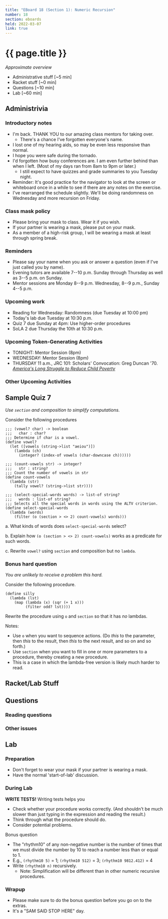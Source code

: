 ```yaml
---
title: "EBoard 18 (Section 1): Numeric Recursion"
number: 18
section: eboards
held: 2022-03-07
link: true
---
```

# {{ page.title }}

_Approximate overview_

* Administrative stuff [~5 min]
* Racket stuff [~0 min]
* Questions [~10 min]
* Lab [~60 min]

Administrivia
-------------

### Introductory notes

* I'm back.  THANK YOU to our amazing class mentors for taking over.
    * There's a chance I've forgotten everyone's name.
* I lost one of my hearing aids, so may be even less responsive than normal.
* I hope you were safe during the tornado.
* I'd forgotten how busy conferences are.  I am even further behind than
  when I left.  (Most of my days ran from 8am to 9pm or later.)
    * I still expect to have quizzes and grade summaries to you Tuesday 
      night.
* Reminder: It's good practice for the navigator to look at the screen 
  or whiteboard once in a while to see if there are any notes on
  the exercise.
* I've rearranged the schedule slightly.  We'll be doing randomness on
  Wednesday and more recursion on Friday.

### Class mask policy

* Please bring your mask to class.  Wear it if you wish.
* If your partner is wearing a mask, please put on your mask.
* As a member of a high-risk group, I will be wearing a mask at least 
  through spring break.

### Reminders

* Please say your name when you ask or answer a question (even if I've
  just called you by name).
* Evening tutors are available 7--10 p.m. Sunday through Thursday as
  well as 3--5 p.m. on Sunday.
* Mentor sessions are Monday 8--9 p.m.  Wednesday, 8--9 p.m., Sunday 4--5 p.m.

### Upcoming work

* Reading for Wednesday: Randomness (due Tuesday at 10:00 pm)
* Today's lab due Tuesday at 10:30 p.m.
* Quiz 7 due Sunday at 4pm: Use higher-order procedures
* SoLA 2 due Thursday the 10th at 10:30 p.m.

### Upcoming Token-Generating Activities

* TONIGHT: Mentor Session (8pm)
* WEDNESDAY: Mentor Session (8pm)
* THURSDAY 11 a.m., JRC 101: Scholars' Convocation: Greg Duncan '70.
  [_America's Long Struggle to Reduce Child Poverty_](https://grinnellcollege.webex.com/grinnellcollege/onstage/g.php?MTID=e6593d17f299f27465981e67fd39a6580)

### Other Upcoming Activities

Sample Quiz 7
-------------

_Use `section` and composition to simplify computations._

Consider the following procedures

```drracket
;;; (vowel? char) -> boolean
;;;   char : char?
;;; Determine if char is a vowel.
(define vowel?
  (let ([vowels (string->list "aeiou")])
    (lambda (ch)
      (integer? (index-of vowels (char-downcase ch))))))

;;; (count-vowels str) -> integer?
;;;   str : string?
;;; Count the number of vowels in str
(define count-vowels
  (lambda (str)
    (tally vowel? (string->list str))))

;;; (select-special-words words) -> list-of string?
;;;   words : list-of string?
;;; Selects all the special words in words using the ALTV criterion.
(define select-special-words
  (lambda (words)
    (filter (o (section > <> 2) count-vowels) words)))
```

a. What kinds of words does `select-special-words` select?

b. Explain how `(o (section > <> 2) count-vowels)` works as a
predicate for such words.

c. Rewrite `vowel?` using `section` and composition but no
`lambda`.

### Bonus hard question

_You are unlikely to receive a problem this hard._

Consider the following procedure.

```drracket
(define silly
  (lambda (lst)
    (map (lambda (x) (sqr (+ 1 x)))
         (filter odd? lst))))
```

Rewrite the procedure using `o` and `section` so that it has *no* lambdas.

Notes:

* Use `o` when you want to sequence actions. (Do *this* to the parameter,
  then *this* to the result, then *this* to the next result, and so on 
  and so forth.)
* Use `section` when you want to fill in one or more parameters to a 
  procedure, thereby creating a new procedure.
* This is a case in which the lambda-free version is likely much harder to
  read.

Racket/Lab Stuff
----------------

Questions
---------

### Reading questions

### Other issues

Lab
---

### Preparation

* Don't forget to wear your mask if your partner is wearing a mask.
* Have the normal 'start-of-lab' discussion.

### During Lab

**WRITE TESTS!**  Writing tests helps you

* Check whether your procedure works correctly.  (And shouldn't be much
  slower than just typing in the expression and reading the result.)
* Think through what the procedure should do.
* Consider potential problems.

Bonus question

* The "rhythm10" of any non-negative number is the number of times
  that we must divide the number by 10 to reach a number less than or
  equal to 1.
* E.g., `(rhythm10 5)` = 1; `(rhythm10 512)` = 3; `(rhythm10 9812.412)` = 4
* Write `(rhythm10 n)` recursively.
    * Note: Simplification will be different than in other numeric
      recursive procedures.

### Wrapup

* Please make sure to do the bonus question before you go on to the extras.
* It's a "SAM SAID STOP HERE" day.
